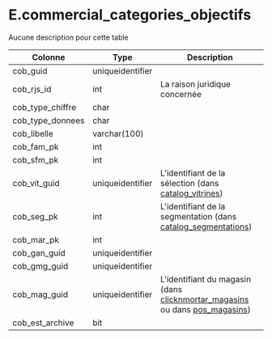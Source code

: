 # E.commercial_categories_objectifs

Aucune description pour cette table

Colonne|Type|Description
---|---|---
cob_guid|uniqueidentifier|
cob_rjs_id|int|La raison juridique concernée 
cob_type_chiffre|char|
cob_type_donnees|char|
cob_libelle|varchar(100)|
cob_fam_pk|int|
cob_sfm_pk|int|
cob_vit_guid|uniqueidentifier|L'identifiant de la sélection (dans [catalog_vitrines](generated_catalog_vitrines.md)) 
cob_seg_pk|int|L'identifiant de la segmentation (dans [catalog_segmentations](generated_catalog_segmentations.md)) 
cob_mar_pk|int|
cob_gan_guid|uniqueidentifier|
cob_gmg_guid|uniqueidentifier|
cob_mag_guid|uniqueidentifier|L'identifiant du magasin (dans [clicknmortar_magasins](generated_clicknmortar_magasins.md) ou dans [pos_magasins](generated_pos_magasins.md)) 
cob_est_archive|bit|
